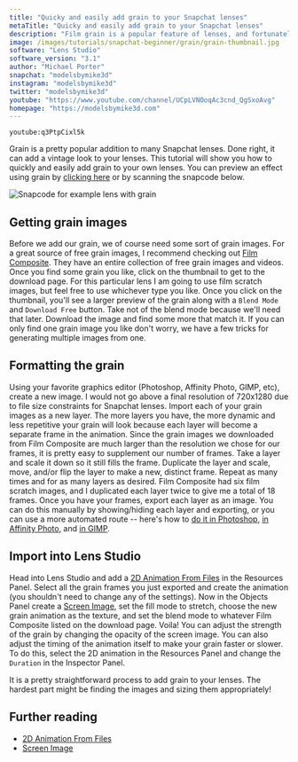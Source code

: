 ```yaml
---
title: "Quicky and easily add grain to your Snapchat lenses"
metaTitle: "Quicky and easily add grain to your Snapchat lenses"
description: "Film grain is a popular feature of lenses, and fortunately it is easy to add to your own."
image: /images/tutorials/snapchat-beginner/grain/grain-thumbnail.jpg
software: "Lens Studio"
software_version: "3.1"
author: "Michael Porter"
snapchat: "modelsbymike3d"
instagram: "modelsbymike3d"
twitter: "modelsbymike3d"
youtube: "https://www.youtube.com/channel/UCpLVNOoqAc3cnd_QgSxoAvg"
homepage: "https://modelsbymike3d.com"
---
```


`youtube:q3PtpCixl5k`

Grain is a pretty popular addition to many Snapchat lenses. Done right, it can add a vintage look to your lenses. This tutorial will show you how to quickly and easily add grain to your own lenses. You can preview an effect using grain by [clicking here](https://www.snapchat.com/unlock/?type=SNAPCODE&uuid=9bbc641deec14df1a21c9f170b11ce04&metadata=01) or by scanning the snapcode below.

![Snapcode for example lens with grain](../../snapchat-beginner/grain/snapcode.png)

## Getting grain images

Before we add our grain, we of course need some sort of grain images. For a great source of free grain images, I recommend checking out [Film Composite](https://www.filmcomposite.com/free-film-assets). They have an entire collection of free grain images and videos. Once you find some grain you like, click on the thumbnail to get to the download page. For this particular lens I am going to use film scratch images, but feel free to use whichever type you like. Once you click on the thumbnail, you'll see a larger preview of the grain along with a `Blend Mode` and `Download Free` button. Take not of the blend mode because we'll need that later. Download the image and find some more that match it. If you can only find one grain image you like don't worry, we have a few tricks for generating multiple images from one.

## Formatting the grain

Using your favorite graphics editor (Photoshop, Affinity Photo, GIMP, etc), create a new image. I would not go above a final resolution of 720x1280 due to file size constraints for Snapchat lenses. Import each of your grain images as a new layer. The more layers you have, the more dynamic and less repetitive your grain will look because each layer will become a separate frame in the animation. Since the grain images we downloaded from Film Composite are much larger than the resolution we chose for our frames, it is pretty easy to supplement our number of frames. Take a layer and scale it down so it still fills the frame. Duplicate the layer and scale, move, and/or flip the layer to make a new, distinct frame. Repeat as many times and for as many layers as desired. Film Composite had six film scratch images, and I duplicated each layer twice to give me a total of 18 frames. Once you have your frames, export each layer as an image. You can do this manually by showing/hiding each layer and exporting, or you can use a more automated route -- here's how to [do it in Photoshop](https://helpx.adobe.com/photoshop/using/export-artboards-layers.html), [in Affinity Photo](https://affinity.help/designer/en-US.lproj/index.html?page=pages/ExportPersona/exportPersona.html?title=Exporting%20using%20Export%20Persona), and [in GIMP](https://khalim19.github.io/gimp-plugin-export-layers/).

## Import into Lens Studio

Head into Lens Studio and add a [2D Animation From Files](https://lensstudio.snapchat.com/guides/2d/2d-animation/) in the Resources Panel. Select all the grain frames you just exported and create the animation (you shouldn't need to change any of the settings). Now in the Objects Panel create a [Screen Image](https://lensstudio.snapchat.com/guides/2d/image/), set the fill mode to stretch, choose the new grain animation as the texture, and set the blend mode to whatever Film Composite listed on the download page. Voila! You can adjust the strength of the grain by changing the opacity of the screen image. You can also adjust the timing of the animation itself to make your grain faster or slower. To do this, select the 2D animation in the Resources Panel and change the `Duration` in the Inspector Panel.

It is a pretty straightforward process to add grain to your lenses. The hardest part might be finding the images and sizing them appropriately!

## Further reading

- [2D Animation From Files](https://lensstudio.snapchat.com/guides/2d/2d-animation/)
- [Screen Image](https://lensstudio.snapchat.com/guides/2d/image/)
